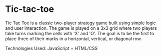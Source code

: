 # Tic-tac-toe

Tic Tac Toe is a classic two-player strategy game built using simple logic and user interaction. The game is played on a 3x3 grid where two players take turns marking the cells with 'X' and 'O'. The goal is to be the first to place three of their marks in a horizontal, vertical, or diagonal row.

Technologies Used:   JavaScript + HTML/CSS
